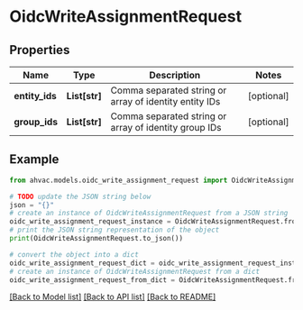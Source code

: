 # OidcWriteAssignmentRequest


## Properties

Name | Type | Description | Notes
------------ | ------------- | ------------- | -------------
**entity_ids** | **List[str]** | Comma separated string or array of identity entity IDs | [optional] 
**group_ids** | **List[str]** | Comma separated string or array of identity group IDs | [optional] 

## Example

```python
from ahvac.models.oidc_write_assignment_request import OidcWriteAssignmentRequest

# TODO update the JSON string below
json = "{}"
# create an instance of OidcWriteAssignmentRequest from a JSON string
oidc_write_assignment_request_instance = OidcWriteAssignmentRequest.from_json(json)
# print the JSON string representation of the object
print(OidcWriteAssignmentRequest.to_json())

# convert the object into a dict
oidc_write_assignment_request_dict = oidc_write_assignment_request_instance.to_dict()
# create an instance of OidcWriteAssignmentRequest from a dict
oidc_write_assignment_request_from_dict = OidcWriteAssignmentRequest.from_dict(oidc_write_assignment_request_dict)
```
[[Back to Model list]](../README.md#documentation-for-models) [[Back to API list]](../README.md#documentation-for-api-endpoints) [[Back to README]](../README.md)


